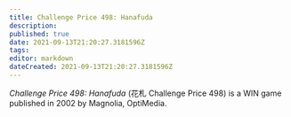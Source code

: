 ```yaml
---
title: Challenge Price 498: Hanafuda
description: 
published: true
date: 2021-09-13T21:20:27.3181596Z 
tags: 
editor: markdown
dateCreated: 2021-09-13T21:20:27.3181596Z
---
```

_Challenge Price 498: Hanafuda_ (<span lang='ja'>花札 Challenge Price 498</span>) is a WIN game published in 2002 by Magnolia, OptiMedia.

